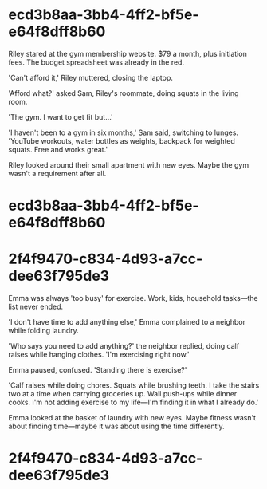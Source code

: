 

# ecd3b8aa-3bb4-4ff2-bf5e-e64f8dff8b60

Riley stared at the gym membership website. $79 a month, plus initiation fees. The budget spreadsheet was already in the red.

'Can't afford it,' Riley muttered, closing the laptop.

'Afford what?' asked Sam, Riley's roommate, doing squats in the living room.

'The gym. I want to get fit but...'

'I haven't been to a gym in six months,' Sam said, switching to lunges. 'YouTube workouts, water bottles as weights, backpack for weighted squats. Free and works great.'

Riley looked around their small apartment with new eyes. Maybe the gym wasn't a requirement after all.

# ecd3b8aa-3bb4-4ff2-bf5e-e64f8dff8b60



# 2f4f9470-c834-4d93-a7cc-dee63f795de3

Emma was always 'too busy' for exercise. Work, kids, household tasks—the list never ended.

'I don't have time to add anything else,' Emma complained to a neighbor while folding laundry.

'Who says you need to add anything?' the neighbor replied, doing calf raises while hanging clothes. 'I'm exercising right now.'

Emma paused, confused. 'Standing there is exercise?'

'Calf raises while doing chores. Squats while brushing teeth. I take the stairs two at a time when carrying groceries up. Wall push-ups while dinner cooks. I'm not adding exercise to my life—I'm finding it in what I already do.'

Emma looked at the basket of laundry with new eyes. Maybe fitness wasn't about finding time—maybe it was about using the time differently.

# 2f4f9470-c834-4d93-a7cc-dee63f795de3

